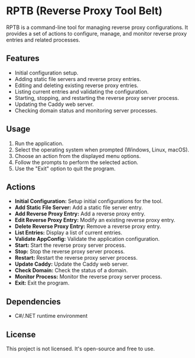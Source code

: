 # RPTB (Reverse Proxy Tool Belt)

RPTB is a command-line tool for managing reverse proxy configurations. It provides a set of actions to configure, manage, and monitor reverse proxy entries and related processes.

## Features

- Initial configuration setup.
- Adding static file servers and reverse proxy entries.
- Editing and deleting existing reverse proxy entries.
- Listing current entries and validating the configuration.
- Starting, stopping, and restarting the reverse proxy server process.
- Updating the Caddy web server.
- Checking domain status and monitoring server processes.

## Usage

1. Run the application.
2. Select the operating system when prompted (Windows, Linux, macOS).
3. Choose an action from the displayed menu options.
4. Follow the prompts to perform the selected action.
5. Use the "Exit" option to quit the program.

## Actions

- **Initial Configuration:** Setup initial configurations for the tool.
- **Add Static File Server:** Add a static file server entry.
- **Add Reverse Proxy Entry:** Add a reverse proxy entry.
- **Edit Reverse Proxy Entry:** Modify an existing reverse proxy entry.
- **Delete Reverse Proxy Entry:** Remove a reverse proxy entry.
- **List Entries:** Display a list of current entries.
- **Validate AppConfig:** Validate the application configuration.
- **Start:** Start the reverse proxy server process.
- **Stop:** Stop the reverse proxy server process.
- **Restart:** Restart the reverse proxy server process.
- **Update Caddy:** Update the Caddy web server.
- **Check Domain:** Check the status of a domain.
- **Monitor Process:** Monitor the reverse proxy server process.
- **Exit:** Exit the program.

## Dependencies

- C#/.NET runtime environment

## License

This project is not licensed. It's open-source and free to use.

